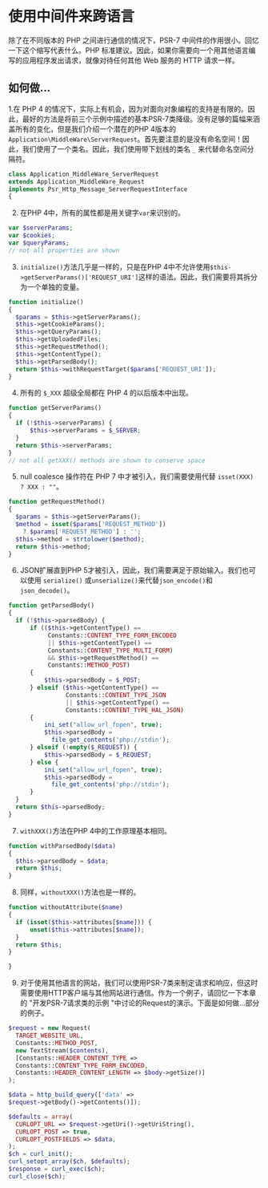 # 使用中间件来跨语言

除了在不同版本的 PHP 之间进行通信的情况下，PSR-7 中间件的作用很小。回忆一下这个缩写代表什么。PHP 标准建议。因此，如果你需要向一个用其他语言编写的应用程序发出请求，就像对待任何其他 Web 服务的 HTTP 请求一样。

## 如何做...

1.在 PHP 4 的情况下，实际上有机会，因为对面向对象编程的支持是有限的。因此，最好的方法是将前三个示例中描述的基本PSR-7类降级。没有足够的篇幅来涵盖所有的变化，但是我们介绍一个潜在的PHP 4版本的`Application\MiddleWare\ServerRequest`。首先要注意的是没有命名空间！因此，我们使用了一个类名。因此，我们使用带下划线的类名  `_` 来代替命名空间分隔符。

```php
class Application_MiddleWare_ServerRequest
extends Application_MiddleWare_Request
implements Psr_Http_Message_ServerRequestInterface
{
```

2. 在PHP 4中，所有的属性都是用关键字`var`来识别的。

```php
var $serverParams;
var $cookies;
var $queryParams;
// not all properties are shown
```

3. `initialize()`方法几乎是一样的，只是在PHP 4中不允许使用`$this->getServerParams()['REQUEST_URI']`这样的语法。因此，我们需要将其拆分为一个单独的变量。

```php
function initialize()
{
  $params = $this->getServerParams();
  $this->getCookieParams();
  $this->getQueryParams();
  $this->getUploadedFiles;
  $this->getRequestMethod();
  $this->getContentType();
  $this->getParsedBody();
  return $this->withRequestTarget($params['REQUEST_URI']);
}
```

4. 所有的 `$_XXX` 超级全局都在 PHP 4 的以后版本中出现。

```php
function getServerParams()
{
  if (!$this->serverParams) {
      $this->serverParams = $_SERVER;
  }
  return $this->serverParams;
}
// not all getXXX() methods are shown to conserve space
```

5. null coalesce 操作符在 PHP 7 中才被引入，我们需要使用代替 `isset(XXX) ? XXX : ""`。

```php
function getRequestMethod()
{
  $params = $this->getServerParams();
  $method = isset($params['REQUEST_METHOD']) 
    ? $params['REQUEST_METHOD'] : '';
  $this->method = strtolower($method);
  return $this->method;
}
```

6. JSON扩展直到PHP 5才被引入，因此，我们需要满足于原始输入。我们也可以使用 `serialize()` 或`unserialize()`来代替`json_encode()`和`json_decode()`。

```php
function getParsedBody()
{
  if (!$this->parsedBody) {
      if (($this->getContentType() == 
           Constants::CONTENT_TYPE_FORM_ENCODED
           || $this->getContentType() == 
           Constants::CONTENT_TYPE_MULTI_FORM)
           && $this->getRequestMethod() == 
           Constants::METHOD_POST)
      {
          $this->parsedBody = $_POST;
      } elseif ($this->getContentType() == 
                Constants::CONTENT_TYPE_JSON
                || $this->getContentType() == 
                Constants::CONTENT_TYPE_HAL_JSON)
      {
          ini_set("allow_url_fopen", true);
          $this->parsedBody = 
            file_get_contents('php://stdin');
      } elseif (!empty($_REQUEST)) {
          $this->parsedBody = $_REQUEST;
      } else {
          ini_set("allow_url_fopen", true);
          $this->parsedBody = 
            file_get_contents('php://stdin');
      }
  }
  return $this->parsedBody;
}
```

7. `withXXX()`方法在PHP 4中的工作原理基本相同。

```php
function withParsedBody($data)
{
  $this->parsedBody = $data;
  return $this;
}
```

8. 同样，`withoutXXX()`方法也是一样的。

```php
function withoutAttribute($name)
{
  if (isset($this->attributes[$name])) {
      unset($this->attributes[$name]);
  }
  return $this;
}

}
```

9. 对于使用其他语言的网站，我们可以使用PSR-7类来制定请求和响应，但这时需要使用HTTP客户端与其他网站进行通信。作为一个例子，请回忆一下本章的 "开发PSR-7请求类的示例 "中讨论的Request的演示。下面是如何做...部分的例子。

```php
$request = new Request(
  TARGET_WEBSITE_URL,
  Constants::METHOD_POST,
  new TextStream($contents),
  [Constants::HEADER_CONTENT_TYPE => 
  Constants::CONTENT_TYPE_FORM_ENCODED,
  Constants::HEADER_CONTENT_LENGTH => $body->getSize()]
);

$data = http_build_query(['data' => 
$request->getBody()->getContents()]);

$defaults = array(
  CURLOPT_URL => $request->getUri()->getUriString(),
  CURLOPT_POST => true,
  CURLOPT_POSTFIELDS => $data,
);
$ch = curl_init();
curl_setopt_array($ch, $defaults);
$response = curl_exec($ch);
curl_close($ch);
```

